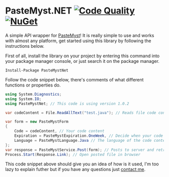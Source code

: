 # PasteMyst.NET [![Code Quality](https://app.codacy.com/project/badge/Grade/bf0ae44bdf78494f8e287f29cf65d680)](https://www.codacy.com/manual/dentolos19/PasteMystNet?utm_source=github.com&amp;utm_medium=referral&amp;utm_content=dentolos19/PasteMystNet&amp;utm_campaign=Badge_Grade) [![NuGet](https://img.shields.io/nuget/v/PasteMystNet)](https://www.nuget.org/packages/PasteMystNet)

A simple API wrapper for [PasteMyst](https://paste.myst.rs)! It is really simple to use and works with almost any platform, get started using this library by following the instructions below.

First of all, install the library on your project by entering this command into your package manager console, or just search it on the package manager.

```Install-Package PasteMystNet```

Follow the code snippet below, there's comments of what different functions or properties do.

```cs
using System.Diagnostics;
using System.IO;
using PasteMystNet; // This code is using version 1.0.2

var codeContent = File.ReadAllText("test.java"); // Reads file code content

var form = new PasteMystForm
{
    Code = codeContent, // Your code content
    Expiration = PasteMystExpiration.OneWeek, // Decide when your code expires
    Language = PasteMystLanguage.Java // The language of the code content
};
var response = PasteMystService.Post(form); // Posts to server and retrieve info
Process.Start(Response.Link); // Open posted file in browser
```

This code snippet above should give you an idea of how is it used, I'm too lazy to explain futher but if you have any questions just [contact me](https://dentolos19.github.io/contact).
